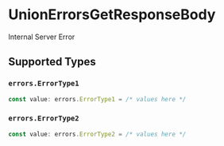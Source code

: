# UnionErrorsGetResponseBody

Internal Server Error


## Supported Types

### `errors.ErrorType1`

```typescript
const value: errors.ErrorType1 = /* values here */
```

### `errors.ErrorType2`

```typescript
const value: errors.ErrorType2 = /* values here */
```

